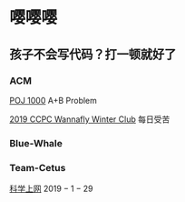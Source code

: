 # 嘤嘤嘤

## 孩子不会写代码？打一顿就好了

### ACM

[POJ 1000](./POJ/POJ_1000.md) A+B Problem

[2019 CCPC Wannafly Winter Club](./Wannafly2019Winter/Wannafly2019Winter.md) 每日受苦



### Blue-Whale



### Team-Cetus

[科学上网](./Team-Cetus/vultr/vultr.md) $2019-1-29$

